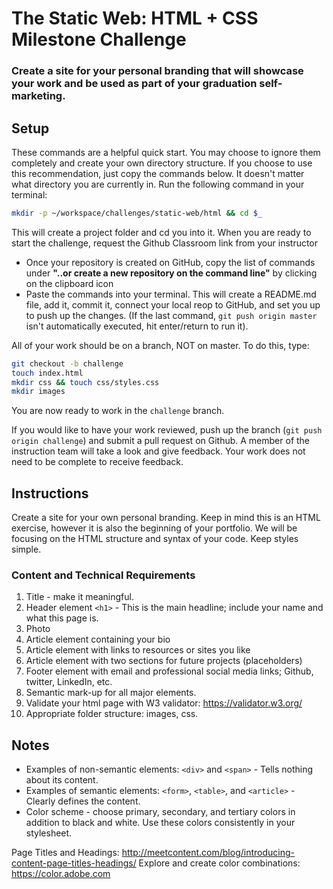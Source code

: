 # The Static Web: HTML + CSS Milestone Challenge
### Create a site for your personal branding that will showcase your work and be used as part of your graduation self-marketing.
## Setup

These commands are a helpful quick start. You may choose to ignore them completely and create your own directory structure. If you choose to use this recommendation, just copy the commands below. It doesn't matter what directory you are currently in.
Run the following command in your terminal:

```bash
mkdir -p ~/workspace/challenges/static-web/html && cd $_
```

This will create a project folder and cd you into it.
When you are ready to start the challenge, request the Github Classroom link from your instructor  
+ Once your repository is created on GitHub, copy the list of commands under **"..or create a new repository on the command line"** by clicking on the clipboard icon  
+ Paste the commands into your terminal. This will create a README.md file, add it, commit it, connect your local reop to GitHub, and set you up to push up the changes. (If the last command, `git push origin master` isn't automatically executed, hit enter/return to run it).

All of your work should be on a branch, NOT on master. To do this, type:

```bash
git checkout -b challenge
touch index.html
mkdir css && touch css/styles.css
mkdir images
```
You are now ready to work in the `challenge` branch.

If you would like to have your work reviewed, push up the branch (`git push origin challenge`) and submit a pull request on Github. A member of the instruction team will take a look and give feedback. Your work does not need to be complete to receive feedback.


## Instructions

Create a site for your own personal branding. Keep in mind this is an HTML exercise, however it is also the beginning of your portfolio.  We will be focusing on the HTML structure and syntax of your code. Keep styles simple. 


### Content and Technical Requirements
1. Title - make it meaningful.
1. Header element `<h1>` - This is the main headline; include your name and what this page is.
1. Photo
1. Article element containing your bio
1. Article element with links to resources or sites you like
1. Article element with two sections for future projects (placeholders)
1. Footer element with email and professional social media links; Github, twitter, LinkedIn, etc.
1. Semantic mark-up for all major elements.
1. Validate your html page with W3 validator: https://validator.w3.org/
1. Appropriate folder structure: images, css.


## Notes
* Examples of non-semantic elements: `<div>` and `<span>` - Tells nothing about its content.
* Examples of semantic elements: `<form>`, `<table>`, and `<article>` - Clearly defines the content.
* Color scheme - choose primary, secondary, and tertiary colors in addition to black and white. Use these colors consistently in your stylesheet.

Page Titles and Headings: http://meetcontent.com/blog/introducing-content-page-titles-headings/
Explore and create color combinations: https://color.adobe.com
